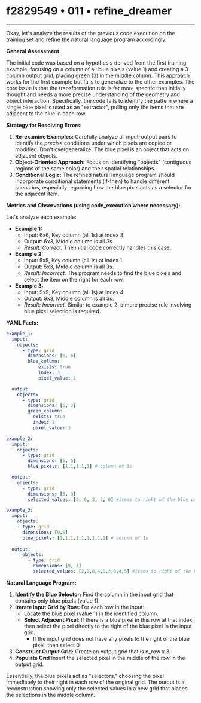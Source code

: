 # f2829549 • 011 • refine_dreamer

---
Okay, let's analyze the results of the previous code execution on the training set and refine the natural language program accordingly.

**General Assessment:**

The initial code was based on a hypothesis derived from the first training example, focusing on a column of all blue pixels (value 1) and creating a 3-column output grid, placing green (3) in the middle column. This approach works for the first example but fails to generalize to the other examples. The core issue is that the transformation rule is far more specific than initially thought and needs a more precise understanding of the geometry and object interaction. Specifically, the code fails to identify the pattern where a single blue pixel is used as an "extractor", pulling only the items that are adjacent to the blue in each row.

**Strategy for Resolving Errors:**

1.  **Re-examine Examples:** Carefully analyze all input-output pairs to identify the *precise* conditions under which pixels are copied or modified. Don't overgeneralize. The blue pixel is an object that acts on adjacent objects.
2.  **Object-Oriented Approach:** Focus on identifying "objects" (contiguous regions of the same color) and their spatial relationships.
3.  **Conditional Logic:** The refined natural language program should incorporate conditional statements (if-then) to handle different scenarios, especially regarding how the blue pixel acts as a selector for the adjacent item.

**Metrics and Observations (using code_execution where necessary):**

Let's analyze each example:

*   **Example 1:**
    *   Input: 6x6, Key column (all 1s) at index 3.
    *   Output: 6x3, Middle column is all 3s.
    *   *Result: Correct.* The initial code correctly handles this case.
*   **Example 2:**
    *   Input: 5x5, Key column (all 1s) at index 1.
    *   Output: 5x3, Middle column is all 3s.
    *   *Result: Incorrect.* The program needs to find the blue pixels and select the item on the right for each row.
*   **Example 3:**
    *   Input: 9x9, Key column (all 1s) at index 4.
    *   Output: 9x3, Middle column is all 3s.
    *   *Result: Incorrect.* Similar to example 2, a more precise rule involving blue pixel selection is required.

**YAML Facts:**

```yaml
example_1:
  input:
    objects:
      - type: grid
        dimensions: [6, 6]
        blue_column:
            exists: true
            index: 3
            pixel_value: 1

  output:
    objects:
      - type: grid
        dimensions: [6, 3]
        green_column:
          exists: true
          index: 1
          pixel_value: 3

example_2:
  input:
    objects:
      - type: grid
        dimensions: [5, 5]
        blue_pixels: [1,1,1,1,1] # column of 1s

  output:
    objects:
      - type: grid
        dimensions: [5, 3]
        selected_values: [2, 0, 3, 2, 0] #items to right of the blue pixel

example_3:
  input:
    objects:
    - type: grid
      dimensions: [9,9]
      blue_pixels: [1,1,1,1,1,1,1,1,1] # column of 1s
        
  output:
      objects:
        - type: grid
          dimensions: [9, 3]
          selected_values: [2,0,0,4,0,2,0,4,5] #items to right of the blue pixel
```

**Natural Language Program:**

1.  **Identify the Blue Selector:** Find the column in the input grid that contains only blue pixels (value 1).
2. **Iterate Input Grid by Row:** For each row in the input:
    *   Locate the blue pixel (value 1) in the identified column.
    *   **Select Adjacent Pixel**: If there is a blue pixel in this row at that index, then select the pixel directly to the right of the blue pixel in the input grid.
        * If the input grid does not have any pixels to the right of the blue pixel, then select 0
3.  **Construct Output Grid:** Create an output grid that is n_row x 3.
4. **Populate Grid** Insert the selected pixel in the middle of the row in the output grid.

Essentially, the blue pixels act as "selectors," choosing the pixel immediately to their right in each row of the original grid. The output is a reconstruction showing only the selected values in a new grid that places the selections in the middle column.

